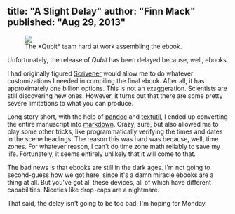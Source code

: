 title: "A Slight Delay"
author: "Finn Mack"
published: "Aug 29, 2013"
---
<figure>
  <img src='/img/printing-press.jpg'/>
  <figcaption>The *Qubit* team hard at work assembling the ebook.</figcaption>
</figure>

Unfortunately, the release of *Qubit* has been delayed because, well, ebooks.

I had originally figured [Scrivener] would allow me to do whatever customizations I needed in compiling the final ebook. After all, it has approximately one billion options. <span class='note'>This is not an exaggeration. Scientists are still discovering new ones.</span> However, it turns out that there are some pretty severe limitations to what you can produce.

[Scrivener]:http://www.literatureandlatte.com/scrivener.php

<!-- more -->

Long story short, with the help of [pandoc] and [textutil], I ended up converting the entire manuscript into [markdown]. Crazy, sure, but also allowed me to play some other tricks, like programmatically verifying the times and dates in the scene headings. <span class='note'>The reason this was hard was because, well, time zones. For whatever reason, I can't do time zone math reliably to save my life. Fortunately, it seems entirely unlikely that it will come to that.</span>

The bad news is that ebooks are still in the dark ages. I'm not going to second-guess how we got here, since it's a damn miracle ebooks are a thing at all. But you've got all these devices, all of which have different capabilities. Niceties like drop-caps are a nightmare.

That said, the delay isn't going to be too bad. I'm hoping for Monday.

[pandoc]:http://johnmacfarlane.net/pandoc/
[textutil]:https://developer.apple.com/library/mac/documentation/Darwin/Reference/ManPages/man1/textutil.1.html
[markdown]:http://daringfireball.net/projects/markdown/